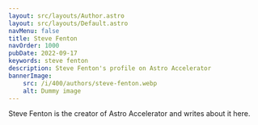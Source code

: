 ```yaml
---
layout: src/layouts/Author.astro
layout: src/layouts/Default.astro
navMenu: false
title: Steve Fenton
navOrder: 1000
pubDate: 2022-09-17
keywords: steve fenton
description: Steve Fenton's profile on Astro Accelerator
bannerImage:
    src: /i/400/authors/steve-fenton.webp
    alt: Dummy image
---
```


Steve Fenton is the creator of Astro Accelerator and writes about it here.
